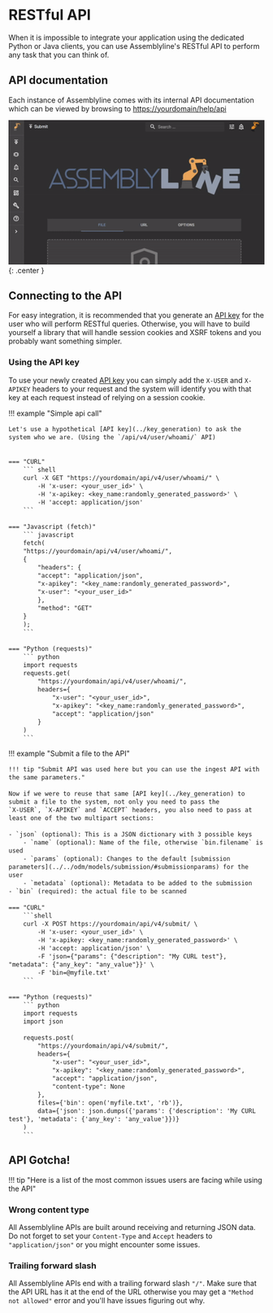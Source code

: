 # RESTful API

When it is impossible to integrate your application using the dedicated Python or Java clients, you can use Assemblyline's RESTful API to perform any task that you can think of.

## API documentation

Each instance of Assemblyline comes with its internal API documentation which can be viewed by browsing to [https://yourdomain/help/api](https://yourdomain/help/api)

![API Documentation](./images/rest.gif){: .center }

## Connecting to the API

For easy integration, it is recommended that you generate an [API key](../key_generation) for the user who will perform RESTful queries. Otherwise, you will have to build yourself a library that will handle session cookies and XSRF tokens and you probably want something simpler.

### Using the API key

To use your newly created [API key](../key_generation) you can simply add the `X-USER` and `X-APIKEY` headers to your request and the system will identify you with that key at each request instead of relying on a session cookie.

!!! example "Simple api call"

    Let's use a hypothetical [API key](../key_generation) to ask the system who we are. (Using the `/api/v4/user/whoami/` API)


    === "CURL"
        ``` shell
        curl -X GET "https://yourdomain/api/v4/user/whoami/" \
            -H 'x-user: <your_user_id>' \
            -H 'x-apikey: <key_name:randomly_generated_password>' \
            -H 'accept: application/json'
        ```

    === "Javascript (fetch)"
        ``` javascript
        fetch(
        "https://yourdomain/api/v4/user/whoami/",
        {
            "headers": {
            "accept": "application/json",
            "x-apikey": "<key_name:randomly_generated_password>",
            "x-user": "<your_user_id>"
            },
            "method": "GET"
        }
        );
        ```

    === "Python (requests)"
        ``` python
        import requests
        requests.get(
            "https://yourdomain/api/v4/user/whoami/",
            headers={
                "x-user": "<your_user_id>",
                "x-apikey": "<key_name:randomly_generated_password>",
                "accept": "application/json"
            }
        )
        ```

!!! example "Submit a file to the API"

    !!! tip "Submit API was used here but you can use the ingest API with the same parameters."

    Now if we were to reuse that same [API key](../key_generation) to submit a file to the system, not only you need to pass the
    `X-USER`, `X-APIKEY` and `ACCEPT` headers, you also need to pass at least one of the two multipart sections:

    - `json` (optional): This is a JSON dictionary with 3 possible keys
        - `name` (optional): Name of the file, otherwise `bin.filename` is used
        - `params` (optional): Changes to the default [submission parameters](../../odm/models/submission/#submissionparams) for the user
        - `metadata` (optional): Metadata to be added to the submission
    - `bin` (required): the actual file to be scanned

    === "CURL"
        ```shell
        curl -X POST https://yourdomain/api/v4/submit/ \
            -H 'x-user: <your_user_id>' \
            -H 'x-apikey: <key_name:randomly_generated_password>' \
            -H 'accept: application/json' \
            -F 'json={"params": {"description": "My CURL test"}, "metadata": {"any_key": "any_value"}}' \
            -F 'bin=@myfile.txt'
        ```

    === "Python (requests)"
        ``` python
        import requests
        import json

        requests.post(
            "https://yourdomain/api/v4/submit/",
            headers={
                "x-user": "<your_user_id>",
                "x-apikey": "<key_name:randomly_generated_password>",
                "accept": "application/json",
                "content-type": None
            },
            files={'bin': open('myfile.txt', 'rb')},
            data={'json': json.dumps({'params': {'description': 'My CURL test'}, 'metadata': {'any_key': 'any_value'}})}
        )
        ```

## API Gotcha!

!!! tip "Here is a list of the most common issues users are facing while using the API"

### Wrong content type

All Assemblyline APIs are built around receiving and returning JSON data. Do not forget to set your `Content-Type` and `Accept` headers to `"application/json"` or you might encounter some issues.

### Trailing forward slash

All Assemblyline APIs end with a trailing forward slash `"/"`. Make sure that the API URL has it at the end of the URL otherwise you may get a `"Method not allowed"` error and you'll have issues figuring out why.
